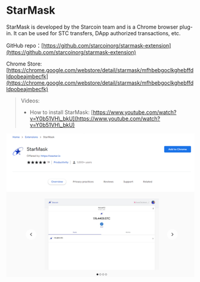 # StarMask

StarMask is developed by the Starcoin team and is a Chrome browser plug-in. It can be used for STC transfers, DApp authorized transactions, etc.

GitHub repo：[https://github.com/starcoinorg/starmask-extension](https://github.com/starcoinorg/starmask-extension)

Chrome Store: [https://chrome.google.com/webstore/detail/starmask/mfhbebgoclkghebffdldpobeajmbecfk](https://chrome.google.com/webstore/detail/starmask/mfhbebgoclkghebffdldpobeajmbecfk)



> Videos:
>
> * How to install StarMask: [https://www.youtube.com/watch?v=Y0b51VH\_bkU](https://www.youtube.com/watch?v=Y0b51VH\_bkU)



![](<../../.gitbook/assets/image (4).png>)
